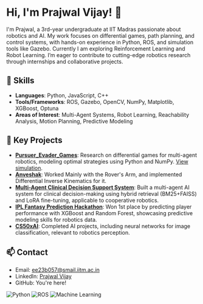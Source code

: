# Hi, I'm Prajwal Vijay! 👋

I'm Prajwal, a 3rd-year undergraduate at IIT Madras passionate about robotics and AI. My work focuses on differential games, path planning, and control systems, with hands-on experience in Python, ROS, and simulation tools like Gazebo. Currently I am exploring Reinforcement Learning and Robot Learning. I’m eager to contribute to cutting-edge robotics research through internships and collaborative projects.

## 🔧 Skills
- **Languages**: Python, JavaScript, C++
- **Tools/Frameworks**: ROS, Gazebo, OpenCV, NumPy, Matplotlib, XGBoost, Optuna
- **Areas of Interest**: Multi-Agent Systems, Robot Learning, Reachability Analysis, Motion Planning, Predictive Modeling

## 🚀 Key Projects
- **[Pursuer_Evader_Games](https://github.com/Prajwal-Vijay/Pursuer_Evader_Games)**: Research on differential games for multi-agent robotics, modeling optimal strategies using Python and NumPy. [View simulation](#).
- **[Anveshak](https://github.com/Prajwal-Vijay/Anveshak)**: Worked Mainly with the Rover's Arm, and implemented Differential Inverse Kinematics for it.
- **[Multi-Agent Clinical Decision Support System](https://github.com/Prajwal-Vijay/Multi-Agent-Clinical-Decision-Support-System)**: Built a multi-agent AI system for clinical decision-making using hybrid retrieval (BM25+FAISS) and LoRA fine-tuning, applicable to cooperative robotics.
- **[IPL Fantasy Prediction Hackathon](https://github.com/Prajwal-Vijay/IPL_FantasyPointsHackathon)**: Won 1st place by predicting player performance with XGBoost and Random Forest, showcasing predictive modeling skills for robotics data.
- **[CS50xAI](https://github.com/Prajwal-Vijay/CS50xAI)**: Completed AI projects, including neural networks for image classification, relevant to robotics perception.

## 📫 Contact
- Email: ee23b057@smail.iitm.ac.in
- LinkedIn: [Prajwal Vijay](https://www.linkedin.com/in/prajwal-vijay-b43b4427b/)
- GitHub: You're here!

![Python](https://img.shields.io/badge/Python-3.12-blue) ![ROS](https://img.shields.io/badge/ROS2-Humble-green) ![Machine Learning](#)
